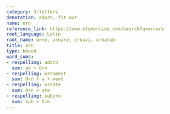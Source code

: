 ```yaml
---
category: 3-letters
denotation: adorn, fit out
name: orn
reference_link: https://www.etymonline.com/search?q=ornare
root_language: Latin
root_name: orno, arnare, ornavi, ornatum
title: orn
type: bound
word_sums:
- respelling: adorn
  sum: ad + Orn
- respelling: ornament
  sum: Orn + a + ment
- respelling: ornate
  sum: Orn + ate
- respelling: suborn
  sum: sub + Orn
---
```


